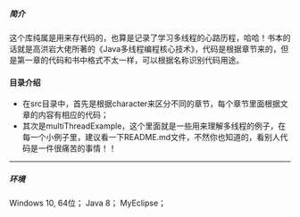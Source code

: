 ##### 简介

这个库纯属是用来存代码的，也算是记录了学习多线程的心路历程，哈哈！书本的话就是高洪岩大佬所著的《Java多线程编程核心技术》，代码是根据章节来的，但是第一章的代码和书中格式不太一样，可以根据名称识别代码用途。

#### 目录介绍
- 在src目录中，首先是根据character来区分不同的章节，每个章节里面根据文章的内容有相应的代码；
- 其次是multiThreadExample，这个里面就是一些用来理解多线程的例子，在每一个小例子里，建议看一下README.md文件，不然你也知道的，看别人代码是一件很痛苦的事情！！


----
##### 环境

Windows 10, 64位；
Java 8；
MyEclipse；

